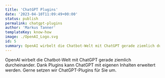```yaml
---
title: 'ChatGPT Plugins'
date: '2023-04-10T11:09:49+00:00'
status: publish
permalink: chatgpt-plugins
author: 'Markus Tanner'
templateKey: know-how
image: ./OpenAI_Logo.svg
id: 5
summary: OpenAI wirbelt die Chatbot-Welt mit ChatGPT gerade ziemlich durcheinander. Dank Plugins kann ChatGPT mit eigenen Inhalten erweitert werden. Gerne setzen wir ChatGPT-Plugins für Sie um.
---
```


OpenAI wirbelt die Chatbot-Welt mit ChatGPT gerade ziemlich durcheinander. Dank Plugins kann ChatGPT mit eigenen Inhalten erweitert werden. Gerne setzen wir ChatGPT-Plugins für Sie um.
